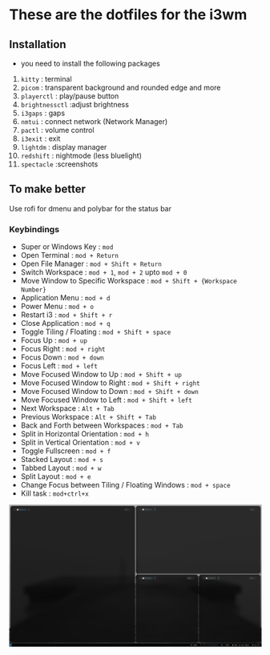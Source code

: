 # These are the dotfiles for the i3wm

## Installation
- you need to install the following packages
1. ``kitty`` : terminal
2. ``picom`` : transparent background and rounded edge and more
3. ``playerctl`` : play/pause button
4. ``brightnessctl`` :adjust brightness
5. ``i3gaps`` : gaps
6. ``nmtui`` : connect network (Network Manager)
7. ``pactl`` : volume control
8. ``i3exit`` : exit
9. ``lightdm`` : display manager
10. ``redshift`` : nightmode (less bluelight)
11. ``spectacle`` :screenshots

## To make better
Use rofi for dmenu and polybar for the status bar

### Keybindings
- Super or Windows Key : `mod`
- Open Terminal : `mod + Return`
- Open File Manager : `mod + Shift + Return`
- Switch Workspace : `mod + 1`, `mod + 2` upto `mod + 0`
- Move Window to Specific Workspace : `mod + Shift + {Workspace Number}`
- Application Menu : `mod + d`
- Power Menu : `mod + o`
- Restart i3 : `mod + Shift + r`
- Close Application : `mod + q`
- Toggle Tiling / Floating : `mod + Shift + space`
- Focus Up : `mod + up`
- Focus Right : `mod + right`
- Focus Down : `mod + down`
- Focus Left : `mod + left`
- Move Focused Window to Up : `mod + Shift + up`
- Move Focused Window to Right : `mod + Shift + right`
- Move Focused Window to Down : `mod + Shift + down`
- Move Focused Window to Left : `mod + Shift + left`
- Next Workspace : `Alt + Tab`
- Previous Workspace : `Alt + Shift + Tab`
- Back and Forth between Workspaces : `mod + Tab`
- Split in Horizontal Orientation : `mod + h`
- Split in Vertical Orientation : `mod + v`
- Toggle Fullscreen : `mod + f`
- Stacked Layout : `mod + s`
- Tabbed Layout : `mod + w`
- Split Layout : `mod + e`
- Change Focus between Tiling / Floating Windows : `mod + space`
- Kill task : `mod+ctrl+x`

![screenshots](screenshot.png)
